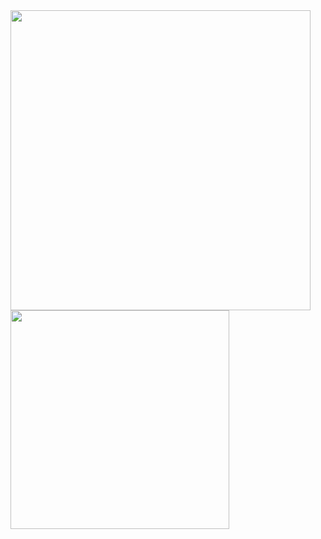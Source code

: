 <a href="https://github.com/Astern2112">
  <img width=480em src="https://github-readme-stats-eight-theta.vercel.app/api?username=Astern2112&show_icons=true&theme=dracula&include_all_commits=true&count_private=true&hide=stars" />
  <img width=350em src="https://github-readme-stats-eight-theta.vercel.app/api/top-langs/?username=Astern2112&layout=compact&langs_count=8&theme=dracula" />
</a>

